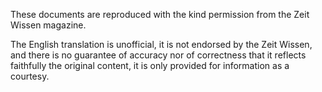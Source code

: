 These documents are reproduced with the kind permission from the Zeit Wissen magazine.

The English translation is unofficial, it is not endorsed by the Zeit Wissen, and there is no guarantee of accuracy nor of correctness that it reflects faithfully the original content, it is only provided for information as a courtesy.
